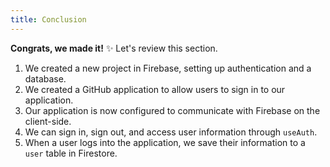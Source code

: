 ```yaml
---
title: Conclusion
---
```


**Congrats, we made it!** ✨ Let's review this section.

1. We created a new project in Firebase, setting up authentication and a database.
2. We created a GitHub application to allow users to sign in to our application.
3. Our application is now configured to communicate with Firebase on the client-side.
4. We can sign in, sign out, and access user information through `useAuth`.
5. When a user logs into the application, we save their information to a `user` table in Firestore.
